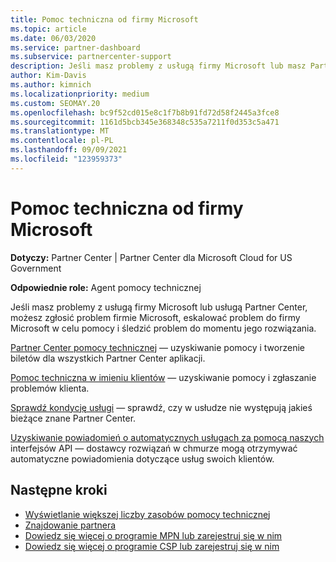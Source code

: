 ```yaml
---
title: Pomoc techniczna od firmy Microsoft
ms.topic: article
ms.date: 06/03/2020
ms.service: partner-dashboard
ms.subservice: partnercenter-support
description: Jeśli masz problemy z usługą firmy Microsoft lub masz Partner Center, możesz eskalować do firmy Microsoft w celu pomocy i śledzić problem do momentu jego rozwiązania.
author: Kim-Davis
ms.author: kimnich
ms.localizationpriority: medium
ms.custom: SEOMAY.20
ms.openlocfilehash: bc9f52cd015e8c1f7b8b91fd72d58f2445a3fce8
ms.sourcegitcommit: 1161d5bcb345e368348c535a7211f0d353c5a471
ms.translationtype: MT
ms.contentlocale: pl-PL
ms.lasthandoff: 09/09/2021
ms.locfileid: "123959373"
---
```

# <a name="support-from-microsoft"></a>Pomoc techniczna od firmy Microsoft

**Dotyczy:** Partner Center | Partner Center dla Microsoft Cloud for US Government

**Odpowiednie role:** Agent pomocy technicznej

Jeśli masz problemy z usługą firmy Microsoft lub usługą Partner Center, możesz zgłosić problem firmie Microsoft, eskalować problem do firmy Microsoft w celu pomocy i śledzić problem do momentu jego rozwiązania.

[Partner Center pomocy technicznej](report-problems-with-partner-center.md) — uzyskiwanie pomocy i tworzenie biletów dla wszystkich Partner Center aplikacji.

[Pomoc techniczna w imieniu klientów](report-problems-on-behalf-of-a-customer.md) — uzyskiwanie pomocy i zgłaszanie problemów klienta.

[Sprawdź kondycję usługi](check-service-health.md) — sprawdź, czy w usłudze nie występują jakieś bieżące znane Partner Center.

[Uzyskiwanie powiadomień o automatycznych usługach za pomocą naszych](get-automated-service-notifications-with-our-apis.md) interfejsów API — dostawcy rozwiązań w chmurze mogą otrzymywać automatyczne powiadomienia dotyczące usług swoich klientów.

## <a name="next-steps"></a>Następne kroki

- [Wyświetlanie większej liczby zasobów pomocy technicznej](https://partner.microsoft.com/support/?stage=1)
- [Znajdowanie partnera](find-a-partner.md)
- [Dowiedz się więcej o programie MPN lub zarejestruj się w nim](https://partner.microsoft.com/membership)
- [Dowiedz się więcej o programie CSP lub zarejestruj się w nim](https://partner.microsoft.com/membership/cloud-solution-provider)
